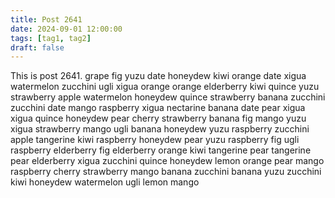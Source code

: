 ```yaml
---
title: Post 2641
date: 2024-09-01 12:00:00
tags: [tag1, tag2]
draft: false
---
```

This is post 2641.
grape
fig
yuzu
date
honeydew
kiwi
orange
date
xigua
watermelon
zucchini
ugli
xigua
orange
orange
elderberry
kiwi
quince
yuzu
strawberry
apple
watermelon
honeydew
quince
strawberry
banana
zucchini
zucchini
date
mango
raspberry
xigua
nectarine
banana
date
pear
xigua
xigua
quince
honeydew
pear
cherry
strawberry
banana
fig
mango
yuzu
xigua
strawberry
mango
ugli
banana
honeydew
yuzu
raspberry
zucchini
apple
tangerine
kiwi
raspberry
honeydew
pear
yuzu
raspberry
fig
ugli
raspberry
elderberry
fig
elderberry
orange
kiwi
tangerine
pear
tangerine
pear
elderberry
xigua
zucchini
quince
honeydew
lemon
orange
pear
mango
raspberry
cherry
strawberry
mango
banana
zucchini
banana
yuzu
zucchini
kiwi
honeydew
watermelon
ugli
lemon
mango
